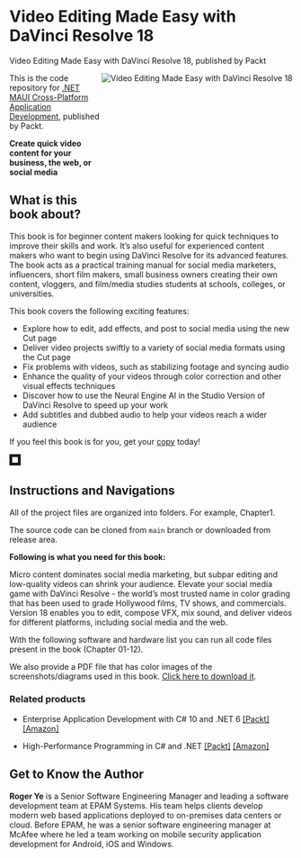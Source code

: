 # Video Editing Made Easy with DaVinci Resolve 18		
Video Editing Made Easy with DaVinci Resolve 18, published by Packt

<a href="https://www.packtpub.com/product/video-editing-made-easy-with-davinci-resolve-18/9781801075251"><img src="https://static.packt-cdn.com/products/9781801075251/cover/smaller" alt="Video Editing Made Easy with DaVinci Resolve 18" height="256px" align="right"></a>

This is the code repository for [.NET MAUI Cross-Platform Application Development](https://www.packtpub.com/product/video-editing-made-easy-with-davinci-resolve-18/9781801075251), published by Packt.

**Create quick video content for your business, the web, or social media**

## What is this book about?

This book is for beginner content makers looking for quick techniques to improve their skills and work. It’s also useful for experienced content makers who want to begin using DaVinci Resolve for its advanced features. The book acts as a practical training manual for social media marketers, influencers, short film makers, small business owners creating their own content, vloggers, and film/media studies students at schools, colleges, or universities.	

This book covers the following exciting features:

* Explore how to edit, add effects, and post to social media using the new Cut page
* Deliver video projects swiftly to a variety of social media formats using the Cut page
* Fix problems with videos, such as stabilizing footage and syncing audio
* Enhance the quality of your videos through color correction and other visual effects techniques
* Discover how to use the Neural Engine AI in the Studio Version of DaVinci Resolve to speed up your work
* Add subtitles and dubbed audio to help your videos reach a wider audience

If you feel this book is for you, get your [copy](https://www.amazon.com/dp/180056922X) today!

<a href="https://www.packtpub.com/?utm_source=github&utm_medium=banner&utm_campaign=GitHubBanner"><img src="https://raw.githubusercontent.com/PacktPublishing/GitHub/master/GitHub.png" 
alt="https://www.packtpub.com/" border="5" /></a>


## Instructions and Navigations
All of the project files are organized into folders. For example, Chapter1.

The source code can be cloned from `main` branch or downloaded from release area.

**Following is what you need for this book:**

Micro content dominates social media marketing, but subpar editing and low-quality videos can shrink your audience. Elevate your social media game with DaVinci Resolve - the world’s most trusted name in color grading that has been used to grade Hollywood films, TV shows, and commercials. Version 18 enables you to edit, compose VFX, mix sound, and deliver videos for different platforms, including social media and the web.

With the following software and hardware list you can run all code files present in the book (Chapter 01-12).

We also provide a PDF file that has color images of the screenshots/diagrams used in this book. [Click here to download it](https://packt.link/nvY4N).


### Related products <Other books you may enjoy>
* Enterprise Application Development with C# 10 and .NET 6 [[Packt]](https://www.packtpub.com/product/enterprise-application-development-with-c-10-and-net-6-second-edition/9781803232973) [[Amazon]](https://www.amazon.com/Enterprise-Application-Development-NET-professional/dp/1803232978)

* High-Performance Programming in C# and .NET  [[Packt]](https://www.packtpub.com/product/high-performance-programming-in-c-and-net/9781800564718) [[Amazon]](https://www.amazon.com/Mastering-High-Performance-9-0-NET/dp/1800564716)

## Get to Know the Author
**Roger Ye** is a Senior Software Engineering Manager and leading a software development team at EPAM Systems. His team helps clients develop modern web based applications deployed to on-premises data centers or cloud. Before EPAM, he was a senior software engineering manager at McAfee where he led a team working on mobile security application development for Android, iOS and Windows.
